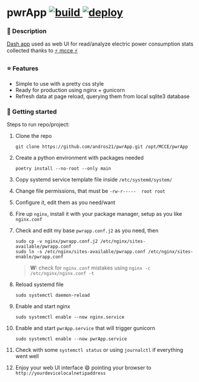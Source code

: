 <h1> pwrApp <a href="https://github.com/andros21/pwrApp/actions/workflows/build.yml">
    <img src="https://img.shields.io/github/actions/workflow/status/andros21/pwrApp/build.yml?branch=master&label=build&logo=github" alt="build">
    </a> <a href="https://github.com/andros21/pwrApp/actions/workflows/deploy.yml">
      <img src="https://img.shields.io/github/actions/workflow/status/andros21/pwrApp/deploy.yml?branch=flyio&label=deploy&logo=github" alt="deploy">
    </a>
</h1>

### :blue_book: Description

[Dash app](https://plotly.com/) used as web UI for read/analyze electric power consumption stats collected thanks to [:zap: mcce :zap:](https://github.com/andros21/mcce)

### :star: Features

* Simple to use with a pretty css style
* Ready for production using nginx + gunicorn
* Refresh data at page reload, querying them from local sqlite3 database

### :rocket: Getting started

Steps to run repo/project:

1. Clone the repo
   ```
   git clone https://github.com/andros21/pwrApp.git /opt/MCCE/pwrApp
   ```
2. Create a python environment with packages needed
   ```
   poetry install --no-root --only main
   ```
3. Copy systemd service template file inside `/etc/systemd/system/`
5. Change file permissions, that must be `-rw-r-----  root root`
6. Configure it, edit them as you need/want
7. Fire up `nginx`, install it with your package manager, setup as you like `nginx.conf`
8. Check and edit my base `pwrapp.conf.j2` as you need, then
   ```
   sudo cp -v nginx/pwrapp.conf.j2 /etc/nginx/sites-available/pwrapp.conf
   sudo ln -s /etc/nginx/sites-available/pwrapp.conf /etc/nginx/sites-enable/pwrapp.conf
   ```

   > **W:** check for `nginx.conf` mistakes using `nginx -c /etc/nginx/nginx.conf -t`
9. Reload systemd file
   ```
   sudo systemctl daemon-reload
   ```
10. Enable and start nginx
    ```
    sudo systemctl enable --now nginx.service
    ```
11. Enable and start `pwrApp.service` that will trigger gunicorn
    ```
    sudo systemctl enable --now pwrApp.service
    ```
12. Check with some `systemctl status` or using `journalctl` if everything went well
13. Enjoy your web UI interface :smile: pointing your browser to `http://yourdevicelocalnetipaddress`
